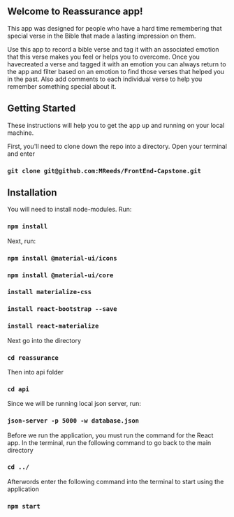 ## Welcome to Reassurance app!

This app was designed for people who have a hard time remembering that special verse in the Bible that made a lasting impression on them.

Use this app to record a bible verse and tag it with an associated emotion that this verse makes you feel or helps you to overcome. Once you havecreated a verse and tagged it with an emotion you can always return to the app and filter based on an emotion to find those verses that helped you in the past. Also add comments to each individual verse to help you remember something special about it.

## Getting Started

These instructions will help you to get the app up and running on your local machine.

First, you'll need to clone down the repo into a directory. Open your terminal and enter

### `git clone git@github.com:MReeds/FrontEnd-Capstone.git`

## Installation

You will need to install node-modules. Run:

### `npm install`

Next, run:

### `npm install @material-ui/icons`
### `npm install @material-ui/core`
### `install materialize-css`
### `install react-bootstrap --save`
### `install react-materialize`

Next go into the directory

### `cd reassurance`

Then into api folder

### `cd api`

Since we will be running local json server, run: 

### `json-server -p 5000 -w database.json`

Before we run the application, you must run the command for the React app. In the terminal, run the following command to go back to the main directory

### `cd ../`

Afterwords enter the following command into the terminal to start using the application

 ### `npm start`